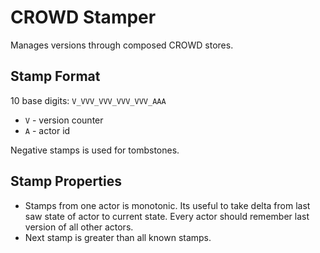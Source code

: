 # CROWD Stamper

Manages versions through composed CROWD stores.

## Stamp Format

10 base digits: `V_VVV_VVV_VVV_VVV_AAA`

- `V` - version counter
- `A` - actor id

Negative stamps is used for tombstones.

## Stamp Properties

- Stamps from one actor is monotonic. Its useful to take delta from last saw state of actor to current state. Every actor should remember last version of all other actors.
- Next stamp is greater than all known stamps.
